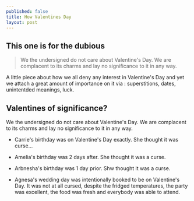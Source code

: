 ```yaml
---
published: false
title: How Valentines Day
layout: post
---
```





## This one is for the dubious


> We the undersigned do not care about Valentine's Day. We are complacent to its charms and lay no significance to it in any way.


A little piece about how we all deny any interest in Valentine's Day and yet we attach a great amount of importance on it via :  superstitions, dates, unintentded meanings, luck.

## Valentines of significance?

We the undersigned do not care about Valentine's Day. We are complacent to its charms and lay no significance to it in any way.

- Carrie's birthday was on Valentine's Day exactly.  She thought it was curse...

- Amelia's birthday was 2 days after.  She thought it was a curse.

- Arbnesha's birthday was 1 day prior. Shw thought it was a curse.

- Agnesa's wedding day was intentionally booked to be on Valentine's Day.  It was not at all cursed, despite the fridged temperatures, the party was excellent, the food was fresh and everybody was able to attend.
